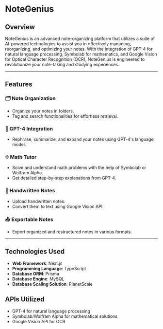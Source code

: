 # NoteGenius

## Overview

NoteGenius is an advanced note-organizing platform that utilizes a suite of AI-powered technologies to assist you in effectively managing, reorganizing, and optimizing your notes. With the integration of GPT-4 for natural language processing, Symbolab for mathematics, and Google Vision for Optical Character Recognition (OCR), NoteGenius is engineered to revolutionize your note-taking and studying experiences.

---

## Features

### 🗂 Note Organization

- Organize your notes in folders.
- Tag and search functionalities for effortless retrieval.

### 🤖 GPT-4 Integration

- Rephrase, summarize, and expand your notes using GPT-4's language model.

### ➗ Math Tutor

- Solve and understand math problems with the help of Symbolab or Wolfram Alpha.
- Get detailed step-by-step explanations from GPT-4.

### 📝 Handwritten Notes

- Upload handwritten notes.
- Convert them to text using Google Vision API.

### 📤 Exportable Notes

- Export organized and restructured notes in various formats.

---

## Technologies Used

- **Web Framework**: Next.js
- **Programming Language**: TypeScript
- **Database ORM**: Prisma
- **Database Engine**: MySQL
- **Database Scaling Solution**: PlanetScale

## APIs Utilized

- GPT-4 for natural language processing
- Symbolab/Wolfram Alpha for mathematical solutions
- Google Vision API for OCR
